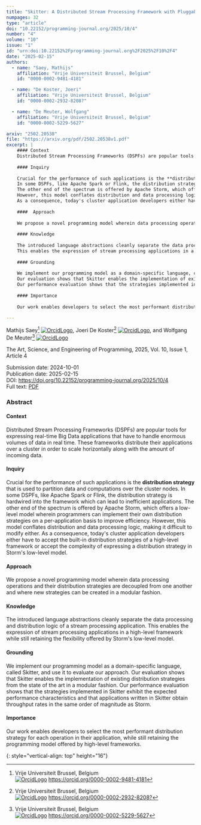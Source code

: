 ```yaml
---
title: "Skitter: A Distributed Stream Processing Framework with Pluggable Distribution Strategies"
numpages: 32
type: "article"
doi: "10.22152/programming-journal.org/2025/10/4"
number: "4"
volume: "10"
issue: "1"
id: "urn:doi:10.22152%2Fprogramming-journal.org%2F2025%2F10%2F4"
date: "2025-02-15"
authors: 
  - name: "Saey, Mathijs"
    affiliation: "Vrije Universiteit Brussel, Belgium"
    id: "0000-0002-9481-4181"

  - name: "De Koster, Joeri"
    affiliation: "Vrije Universiteit Brussel, Belgium"
    id: "0000-0002-2932-8208?"

  - name: "De Meuter, Wolfgang"
    affiliation: "Vrije Universiteit Brussel, Belgium"
    id: "0000-0002-5229-5627"

arxiv: "2502.20538"
file: "https://arxiv.org/pdf/2502.20538v1.pdf"
excerpt: |
    #### Context
    Distributed Stream Processing Frameworks (DSPFs) are popular tools for expressing real-time Big Data applications that have to handle enormous volumes of data in real time. These frameworks distribute their applications over a cluster in order to scale horizontally along with the amount of incoming data.
    
    #### Inquiry
    
    Crucial for the performance of such applications is the **distribution strategy** that is used to partition data and computations over the cluster nodes.
    In some DSPFs, like Apache Spark or Flink, the distribution strategy is hardwired into the framework which can lead to inefficient applications.
    The other end of the spectrum is offered by Apache Storm, which offers a low-level model wherein programmers can implement their own distribution strategies on a per-application basis to improve efficiency.
    However, this model conflates distribution and data processing logic, making it difficult to modify either.
    As a consequence, today's cluster application developers either have to accept the built-in distribution strategies of a high-level framework or accept the complexity of expressing a distribution strategy in Storm's low-level model.
    
    ####  Approach
    
    We propose a novel programming model wherein data processing operations and their distribution strategies are decoupled from one another and where new strategies can be created in a modular fashion.
    
    #### Knowledge
    
    The introduced language abstractions cleanly separate the data processing and distribution logic of a stream processing application.
    This enables the expression of stream processing applications in a high-level framework while still retaining the flexibility offered by Storm's low-level model.
    
    #### Grounding
    
    We implement our programming model as a domain-specific language, called Skitter, and use it to evaluate our approach.
    Our evaluation shows that Skitter enables the implementation of existing distribution strategies from the state of the art in a modular fashion.
    Our performance evaluation shows that the strategies implemented in Skitter exhibit the expected performance characteristics and that applications written in Skitter obtain throughput rates in the same order of magnitude as Storm.
    
    #### Importance
    
    Our work enables developers to select the most performant distribution strategy for each operation in their application, while still retaining the programming model offered by high-level frameworks.

---
```

Mathijs Saey[^1] [![OrcidLogo]](https://orcid.org/0000-0002-9481-4181), Joeri De Koster[^2] [![OrcidLogo]](https://orcid.org/0000-0002-2932-8208?), and Wolfgang De Meuter[^3] [![OrcidLogo]](https://orcid.org/0000-0002-5229-5627)

The Art, Science, and Engineering of Programming, 2025, Vol. 10, Issue 1, Article 4

Submission date: 2024-10-01  
Publication date: 2025-02-15  
DOI: <https://doi.org/10.22152/programming-journal.org/2025/10/4>  
Full text: [PDF](https://arxiv.org/pdf/2502.20538v1.pdf)  


### Abstract

#### Context
Distributed Stream Processing Frameworks (DSPFs) are popular tools for expressing real-time Big Data applications that have to handle enormous volumes of data in real time. These frameworks distribute their applications over a cluster in order to scale horizontally along with the amount of incoming data.

#### Inquiry

Crucial for the performance of such applications is the **distribution strategy** that is used to partition data and computations over the cluster nodes.
In some DSPFs, like Apache Spark or Flink, the distribution strategy is hardwired into the framework which can lead to inefficient applications.
The other end of the spectrum is offered by Apache Storm, which offers a low-level model wherein programmers can implement their own distribution strategies on a per-application basis to improve efficiency.
However, this model conflates distribution and data processing logic, making it difficult to modify either.
As a consequence, today's cluster application developers either have to accept the built-in distribution strategies of a high-level framework or accept the complexity of expressing a distribution strategy in Storm's low-level model.

####  Approach

We propose a novel programming model wherein data processing operations and their distribution strategies are decoupled from one another and where new strategies can be created in a modular fashion.

#### Knowledge

The introduced language abstractions cleanly separate the data processing and distribution logic of a stream processing application.
This enables the expression of stream processing applications in a high-level framework while still retaining the flexibility offered by Storm's low-level model.

#### Grounding

We implement our programming model as a domain-specific language, called Skitter, and use it to evaluate our approach.
Our evaluation shows that Skitter enables the implementation of existing distribution strategies from the state of the art in a modular fashion.
Our performance evaluation shows that the strategies implemented in Skitter exhibit the expected performance characteristics and that applications written in Skitter obtain throughput rates in the same order of magnitude as Storm.

#### Importance

Our work enables developers to select the most performant distribution strategy for each operation in their application, while still retaining the programming model offered by high-level frameworks.



[^1]: Vrije Universiteit Brussel, Belgium  
    [![OrcidLogo]](https://orcid.org/0000-0002-9481-4181) <https://orcid.org/0000-0002-9481-4181>

[^2]: Vrije Universiteit Brussel, Belgium  
    [![OrcidLogo]](https://orcid.org/0000-0002-2932-8208?) <https://orcid.org/0000-0002-2932-8208?>

[^3]: Vrije Universiteit Brussel, Belgium  
    [![OrcidLogo]](https://orcid.org/0000-0002-5229-5627) <https://orcid.org/0000-0002-5229-5627>


[OrcidLogo]: /assets/images/orcid.svg "Orcid Logo"
{: style="vertical-align: top" height="16"}
